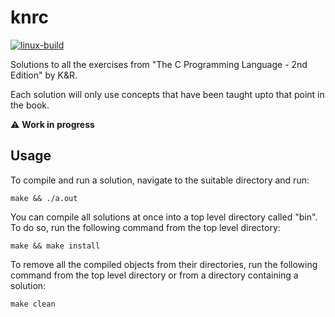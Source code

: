 # knrc

[![linux-build](https://github.com/virajgajjar/knrc/actions/workflows/main.yml/badge.svg)](https://github.com/virajgajjar/knrc/actions/workflows/main.yml)

Solutions to all the exercises from "The C Programming Language - 2nd Edition" by K&R.

Each solution will only use concepts that have been taught upto that point in the book.

:warning: **Work in progress**

## Usage
To compile and run a solution, navigate to the suitable directory and run:
```console
make && ./a.out
```

You can compile all solutions at once into a top level directory called "bin".
To do so, run the following command from the top level directory:
```console
make && make install
```

To remove all the compiled objects from their directories, run the following command
from the top level directory or from a directory containing a solution:
```console
make clean
```
